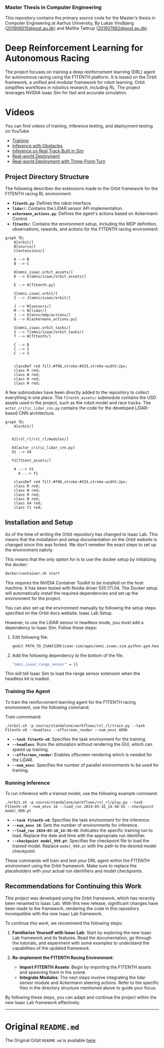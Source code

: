 ### Master Thesis in Computer Engineering
This repository contains the primary source code for the Master's thesis in Computer Engineering at Aarhus University, By Lukas Vindbjerg (201906015@post.au.dk) and Malthe Tøttrup (201907882@post.au.dk).

# Deep Reinforcement Learning for Autonomous Racing
The project focuses on training a deep reinforcement learning (DRL) agent for autonomous racing using the F1TENTH platform. It is based on the Orbit framework, a unified and modular framework for robot learning. Orbit simplifies workflows in robotics research, including RL. The project leverages NVIDIA Isaac Sim for fast and accurate simulation.

# Videos

You can find videos of training, inference testing, and deployment testing on YouTube.

- [Training](https://youtu.be/TdRFvcU_kFM)
- [Inference with Obstacles](https://youtu.be/LrLx9jP9dXE)
- [Inference on Real Track Built in Sim](https://youtu.be/hiWdsYpBVAY)
- [Real-world Deployment](https://youtu.be/qY6PMgR0ZMQ)
- [Real-world Deployment with Three-Point-Turn](https://youtu.be/XXDu0561zlw)


## Project Directory Structure
The following describes the extensions made to the Orbit framework for the F1TENTH racing RL environment:

- **`f1tenth.py`**: Defines the robot interface.
- **`lidar/`**: Contains the LiDAR sensor API implementation.
- **`ackermann_actions.py`**: Defines the agent's actions based on Ackermann Control.
- **`f1tenth/`**: Contains the environment setup, including the MDP definition, observations, rewards, and actions for the F1TENTH racing environment.

```mermaid
graph TD;
    A[orbit/]
    B[source/]
    C[extensions/]

    A --> B
    B --> C

    D[omni.isaac.orbit_assets/]
    D --> E[omni/isaac/orbit_assets/]

    E --> H[f1tenth.py]

    I[omni.isaac.orbit/]
    I --> J[omni/isaac/orbit/]
 
    J --> M[sensors/]
    M --> N[lidar/]
    J --> O[envs/mdp/actions/]
    O --> R[ackermann_actions.py]

    S[omni.isaac.orbit_tasks/]
    S --> T[omni/isaac/orbit_tasks/]
    T --> W[f1tenth/]

    C --> D
    C --> I
    C --> S


    classDef red fill:#f96,stroke:#333,stroke-width:2px;
    class R red;
    class W red;
    class H red;
    class N red;

```
A few submodules have been directly added to the repository to collect everything in one place. The `f1tenth_assets/` submodule contains the USD assets used in the project, such as the robot model and race tracks. The `actor_critic_lidar_cnn.py` contains the code for the developed LiDAR-based CNN architecture.

```mermaid
graph TD;
    A[orbit/]


   X1[rsl_rl/rsl_rl/modules/]

   X4[actor_critic_lidar_cnn.py]
   X1 --> X4

   Y1[f1tent_assets/]

    A -.-> X1
      A -.-> Y1

    classDef red fill:#f96,stroke:#333,stroke-width:2px;
    class R red;
    class W red;
    class H red;
    class N red;
    class X4 red;
    class Y1 red;
```
## Installation and Setup
As of the time of writing the Orbit repository has changed to Isaac Lab. This means that the installation and setup documentation on the Orbit website is changed since this was forked. We don't remeber the exact steps to set up the environment nativly.

This means that the only option for is to use the docker setup by initializing the docker:
   
   ```bash
   docker/container.sh start
   ```
This requires the NVIDIA Container Toolkit to be installed on the host machine. It has been tested with Nvidia driver 535.171.04. The Docker setup will automatically install the required dependencies and set up the environment for the project.

You can also set up the environment manually by following the setup steps specified on the Orbit docs website: Isaac Lab Setup.

However, to use the LiDAR sensor in headless mode, you must add a dependency to Isaac Sim. Follow these steps:


1. Edit following file:

    ```bash
    gedit PATH_TO_ISAACSIM/isaac-sim/apps/omni.isaac.sim.python.gym.headless.kit
    ```

2. Add the following dependency to the bottom of the file.

    ```bash
    "omni.isaac.range_sensor" = {}
    ```
This will tell Isaac Sim to load the range sensor extension when the headless kit is loaded.

### Training the Agent
To train the reinforcement learning agent for the F1TENTH racing environment, use the following command:

Train commmand:
```
./orbit.sh -p source/standalone/workflows/rsl_rl/train.py --task F1tenth-v0 --headless --offscreen_render --num_envs 4096

```

- **`--task F1tenth-v0`**: Specifies the task environment for the training.
- **`--headless`**: Runs the simulation without rendering the GUI, which can speed up training.
- **`--offscreen_render`**: Enables offscreen rendering which is needed for the LiDAR.
- **`--num_envs`**: Specifies the number of parallel environments to be used for training.

### Running Inference
To run inference with a trained model, use the following example command:


```
./orbit.sh -p source/standalone/workflows/rsl_rl/play.py --task F1tenth-v0 --num_envs 16 --load_run 2024-05-16_14-38-55 --checkpoint model_999.pt
```


- **`--task F1tenth-v0`**: Specifies the task environment for the inference.
- **`--num_envs 16`**: Sets the number of environments for inference.
- **`--load_run 2024-05-16_14-38-55`**: Indicates the specific training run to load. Replace the date and time with the appropriate run identifier.
- **`--checkpoint model_999.pt`**: Specifies the checkpoint file to load the trained model. Replace `model_999.pt` with the path to the desired model checkpoint.

These commands will train and test your DRL agent within the F1TENTH environment using the Orbit framework. Make sure to replace the placeholders with your actual run identifiers and model checkpoints.


## Recommendations for Continuing this Work

This project was developed using the Orbit framework, which has recently been renamed to Isaac Lab. With this new release, significant changes have been made to the framework, rendering the code in this repository incompatible with the new Isaac Lab framework.

To continue this work, we recommend the following steps:

1. **Familiarize Yourself with Isaac Lab**: Start by exploring the new Isaac Lab framework and its features. Read the documentation, go through the tutorials, and experiment with some examples to understand the capabilities of the updated framework.

2. **Re-implement the F1TENTH Racing Environment**:
   - **Import F1TENTH Assets**: Begin by importing the F1TENTH assets and spawning them in the scene.
   - **Integrate Modules**: The next steps involve integrating the lidar sensor module and Ackermann steering actions. Refer to the specific files in the directory structure mentioned above to guide your focus.

By following these steps, you can adapt and continue the project within the new Isaac Lab framework effectively.





---

# Original `README.md`

The Original Orbit `README.md` is available [here](README_orbit.md).
